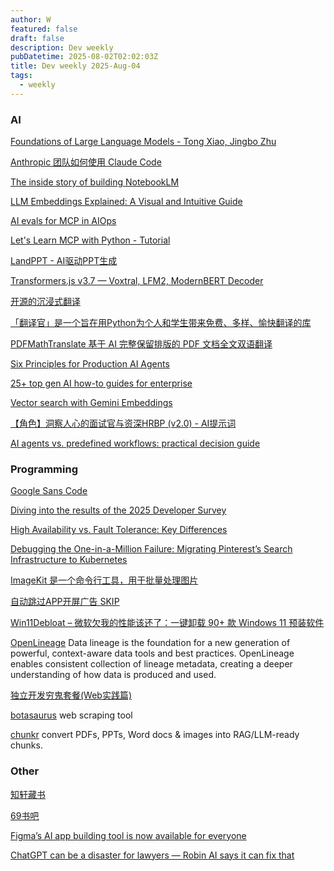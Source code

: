 ```yaml
---
author: W
featured: false
draft: false
description: Dev weekly
pubDatetime: 2025-08-02T02:02:03Z
title: Dev weekly 2025-Aug-04
tags:
  - weekly
---
```


### AI

[]()

[]()

[]()

[Foundations of Large Language Models - Tong Xiao, Jingbo Zhu](https://arxiv.org/abs/2501.09223v2)

[Anthropic 团队如何使用 Claude Code](https://readit.plus/a/lmHZF/how-anthropic-teams-use-claude-code)

[The inside story of building NotebookLM](https://blog.google/technology/ai/developing-notebooklm/)

[]()

[LLM Embeddings Explained: A Visual and Intuitive Guide](https://huggingface.co/spaces/hesamation/primer-llm-embedding)

[]()

[]()

[AI evals for MCP in AIOps](https://www.thoughtworks.com/insights/blog/generative-ai/AI-evals-for-MCP-in-AIOps)

[]()

[Let's Learn MCP with Python - Tutorial](https://github.com/microsoft/lets-learn-mcp-python)

[LandPPT - AI驱动PPT生成](https://github.com/sligter/LandPPT)

[Transformers.js v3.7 — Voxtral, LFM2, ModernBERT Decoder](https://github.com/huggingface/transformers.js/releases/tag/3.7.0)

[开源的沉浸式翻译](https://github.com/Bistutu/FluentRead)

[「翻译官」是一个旨在用Python为个人和学生带来免费、多样、愉快翻译的库](https://github.com/UlionTse/translators)

[PDFMathTranslate 基于 AI 完整保留排版的 PDF 文档全文双语翻译](https://github.com/Byaidu/PDFMathTranslate)

[Six Principles for Production AI Agents](https://www.app.build/blog/six-principles-production-ai-agents)

[25+ top gen AI how-to guides for enterprise](https://cloud.google.com/blog/products/ai-machine-learning/top-gen-ai-how-to-guides-for-enterprise)

[Vector search with Gemini Embeddings](https://github.com/weaviate/recipes/blob/main/weaviate-features%2Fbring-your-own-vectors-and-multi-lingual%2Fvector_search_gemini_embeddings.ipynb)

[【角色】洞察人心的面试官与资深HRBP (v2.0) - AI提示词](https://github.com/itMrBoy/resumePolice/blob/main/prompt/resume_police_Zh.md)

[AI agents vs. predefined workflows: practical decision guide](https://www.capitalone.com/tech/ai/ai-agents-vs-predefined-workflows-practical-decision-guide/)

[]()

[]()

### Programming

[Google Sans Code](https://fonts.google.com/specimen/Google+Sans+Code)

[Diving into the results of the 2025 Developer Survey](https://stackoverflow.blog/2025/08/01/diving-into-the-results-of-the-2025-developer-survey/)

[]()

[High Availability vs. Fault Tolerance: Key Differences](https://www.couchbase.com/blog/high-availability-vs-fault-tolerance/)

[Debugging the One-in-a-Million Failure: Migrating Pinterest’s Search Infrastructure to Kubernetes](https://medium.com/pinterest-engineering/debugging-the-one-in-a-million-failure-migrating-pinterests-search-infrastructure-to-kubernetes-bef9af9dabf4)

[]()

[ImageKit 是一个命令行工具，用于批量处理图片](https://github.com/hzbd/imagekit/blob/master/README-zh.md)

[自动跳过APP开屏广告 SKIP](https://github.com/GuoXiCheng/SKIP)

[Win11Debloat – 微软欠我的性能该还了：一键卸载 90+ 款 Windows 11 预装软件](https://www.appinn.com/win11debloat/)

[OpenLineage](https://openlineage.io/) Data lineage is the foundation for a new generation of powerful, context-aware data tools and best practices. OpenLineage enables consistent collection of lineage metadata, creating a deeper understanding of how data is produced and used.

[独立开发穷鬼套餐(Web实践篇)](https://guangzhengli.com/blog/zh/indie-hacker-poor-stack)

[botasaurus](https://github.com/omkarcloud/botasaurus) web scraping tool

[chunkr](https://github.com/lumina-ai-inc/chunkr) convert PDFs, PPTs, Word docs & images into RAG/LLM-ready chunks.

[]()

[]()

[]()

[]()

### Other

[]()

[知轩藏书](https://www.zxcs.info/lishi/)

[69书吧](https://www.69shuba.com/novels/class/0.htm)

[Figma’s AI app building tool is now available for everyone](https://www.theverge.com/news/712995/figma-make-ai-general-availability-announcement)

[ChatGPT can be a disaster for lawyers — Robin AI says it can fix that](https://www.theverge.com/decoder-podcast-with-nilay-patel/713303/robin-ai-ceo-richard-robinson-chatgpt-ai-lawyer-legal-interview)

[]()

[]()

[]()

[]()

[]()

[]()

[]()

[]()

[]()

[]()

[]()

[]()

[]()

[]()

[]()

[]()

[]()

[]()

[]()

[]()

[]()

[]()

[]()

[]()
